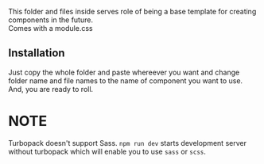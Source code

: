 This folder and files inside serves role of being a base template for creating components in the future. <br/>
Comes with a module.css

## Installation

Just copy the whole folder and paste whereever you want and change folder name and file names to the name of component you want to use. And, you are ready to roll.

# NOTE

Turbopack doesn't support Sass. `npm run dev` starts development server without turbopack which will enable you to use `sass` or `scss`. <br/>

